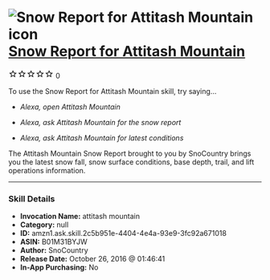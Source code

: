 # &nbsp;<img src="skill_icon" alt="Snow Report for Attitash Mountain icon" width="36"> [Snow Report for Attitash Mountain](http://alexa.amazon.com/#skills/amzn1.ask.skill.2c5b951e-4404-4e4a-93e9-3fc92a671018)
![0 stars](../../images/ic_star_border_black_18dp_1x.png)![0 stars](../../images/ic_star_border_black_18dp_1x.png)![0 stars](../../images/ic_star_border_black_18dp_1x.png)![0 stars](../../images/ic_star_border_black_18dp_1x.png)![0 stars](../../images/ic_star_border_black_18dp_1x.png) 0

To use the Snow Report for Attitash Mountain skill, try saying...

* *Alexa, open Attitash Mountain*

* *Alexa, ask Attitash Mountain for the snow report*

* *Alexa, ask Attitash Mountain for latest conditions*

The Attitash Mountain Snow Report brought to you by SnoCountry brings you the latest snow fall, snow surface conditions,  base depth, trail, and lift operations information.

***

### Skill Details

* **Invocation Name:** attitash mountain
* **Category:** null
* **ID:** amzn1.ask.skill.2c5b951e-4404-4e4a-93e9-3fc92a671018
* **ASIN:** B01M31BYJW
* **Author:** SnoCountry
* **Release Date:** October 26, 2016 @ 01:46:41
* **In-App Purchasing:** No
